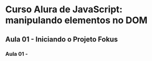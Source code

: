 # Curso Alura de JavaScript: manipulando elementos no DOM

## Aula 01 - Iniciando o Projeto Fokus

### Aula 01 - 